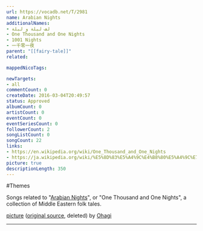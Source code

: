 ```yaml
---
url: https://vocadb.net/T/2981
name: Arabian Nights
additionalNames: 
- لف ليلة و ليلة‎
- One Thousand and One Nights
- 1001 Nights
- 一千零一夜
parent: "[[fairy-tale]]"
related:

mappedNicoTags:

newTargets:
- all
commentCount: 0
createDate: 2016-03-04T20:49:57
status: Approved
albumCount: 0
artistCount: 0
eventCount: 0
eventSeriesCount: 0
followerCount: 2
songListCount: 0
songCount: 22
links: 
- https://en.wikipedia.org/wiki/One_Thousand_and_One_Nights
- https://ja.wikipedia.org/wiki/%E5%8D%83%E5%A4%9C%E4%B8%80%E5%A4%9C%E7%89%A9%E8%AA%9E
picture: true
descriptionLength: 350
---
```


#Themes

Songs related to "[Arabian Nights](https://en.wikipedia.org/wiki/One_Thousand_and_One_Nights)", or "One Thousand and One Nights", a collection of Middle Eastern folk tales.

[picture](http://danbooru.donmai.us/posts/1375476) ([original source](https://www.pixiv.net/en/artworks/34195716), deleted) by [Ohagi](http://www.pixiv.net/member.php?id=43285)

---

